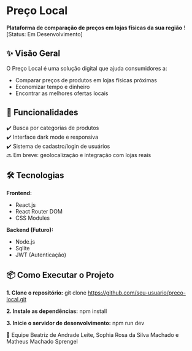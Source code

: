 # Preço Local

**Plataforma de comparação de preços em lojas físicas da sua região**
 ![Status: Em Desenvolvimento]

## ✨ Visão Geral
 O Preço Local é uma solução digital que ajuda consumidores a:
 - Comparar preços de produtos em lojas físicas próximas
 - Economizar tempo e dinheiro
 - Encontrar as melhores ofertas locais

## 🚀 Funcionalidades
 ✔️ Busca por categorias de produtos  
 ✔️ Interface dark mode e responsiva  
 ✔️ Sistema de cadastro/login de usuários  
 🔜 Em breve: geolocalização e integração com lojas reais  

## 🛠️ Tecnologias
 **Frontend:**
 - React.js
 - React Router DOM
 - CSS Modules
 
 **Backend (Futuro):**
 - Node.js
 - Sqlite
 - JWT (Autenticação)
 
 ## 📦 Como Executar o Projeto
 **1. Clone o repositório:**
 git clone https://github.com/seu-usuario/preco-local.git
 
 **2. Instale as dependências:**
 npm install
 
 **3. Inicie o servidor de desenvolvimento:**
 npm run dev
 
 👥 Equipe
 Beatriz de Andrade Leite,
 Sophia Rosa da Silva Machado e
 Matheus Machado Sprengel
